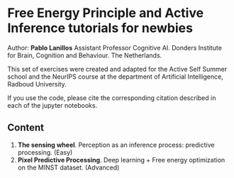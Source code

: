 # Free Energy Principle and Active Inference tutorials for newbies

Author: **Pablo Lanillos** Assistant Professor Cognitive AI. Donders Institute for Brain, Cognition and Behaviour. The Netherlands.

This set of exercises were created and adapted for the Active Self Summer school and the NeurIPS course at the department of Artificial Intelligence, Radboud University.

If you use the code, please cite the corresponding citation described in each of the jupyter notebooks.

## Content
1. **The sensing wheel**. Perception as an inference process: predictive processing. (Easy)
2. **Pixel Predictive Processing**. Deep learning + Free energy optimization on the MINST dataset. (Advanced) 
